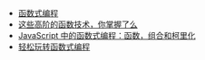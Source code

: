 - [函数式编程](http://www.xiaojichao.com/tag/函数式编程)
- [这些高阶的函数技术，你掌握了么](https://mp.weixin.qq.com/s/XkdyuL_jywsiTc3Pvcpx-w)
- [JavaScript 中的函数式编程：函数，组合和柯里化](https://mp.weixin.qq.com/s/dvhT0UPS9nc9cC5fS4x1YA)
- [轻松玩转函数式编程](https://mp.weixin.qq.com/s/y_G6YSQkvWZpRP3XJmrIsA)